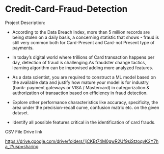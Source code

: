 # Credit-Card-Fraud-Detection

Project Description:

* According to the Data Breach Index, more than 5 million records are being stolen on a daily basis, a concerning statistic that shows - fraud is still very common both for Card-Present and Card-not Present type of payments. 
          
* In today’s digital world where trillions of Card transaction happens per day, detection of fraud is challenging.As fraudster change tactics, learning algorithm can be improvised adding more analyzed features.
          
* As a data scientist, you are required to construct a ML model based on the available data and justify how mature your model is for industry (bank- payment gateways or VISA / Mastercard) in categorization & authorization of transaction based on efficiency in fraud detection.
          
* Explore other performance characteristics like accuracy, specificity, the area under the precision-recall curve, confusion matric etc. on the given dataset.

* Identify all possible features critical in the identification of card frauds.

CSV File Drive link

https://drive.google.com/drive/folders/1jCKBt74M0gwR2Uf9siStzoqvK2Y7ha_t?usp=sharing 
